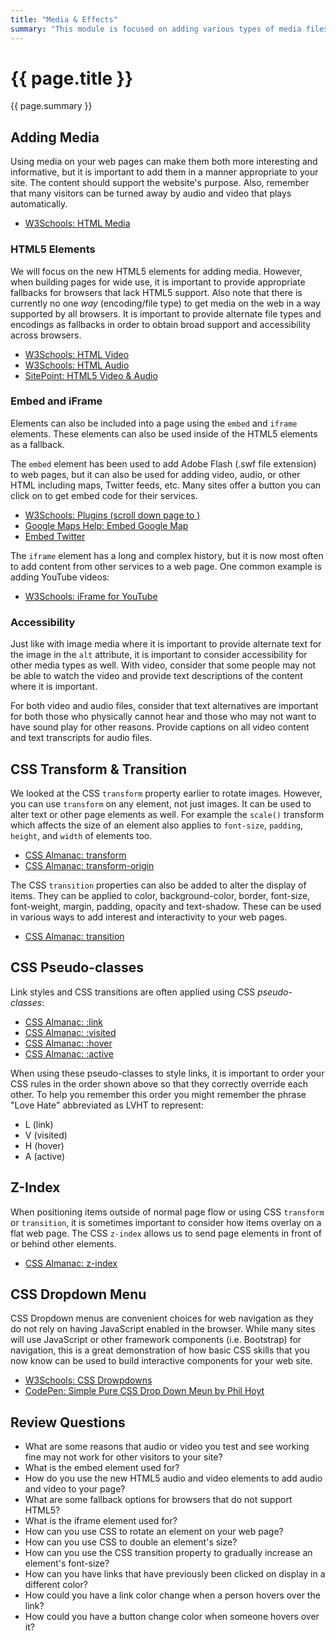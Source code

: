```yaml
---
title: "Media & Effects"
summary: "This module is focused on adding various types of media files (audio & video) to websites."
---
```


# {{ page.title }}
{{ page.summary }}

## Adding Media
Using media on your web pages can make them both more interesting and informative, but it is important to add them in a manner appropriate to your site.  The content should support the website's purpose. Also, remember that many visitors can be turned away by audio and video that plays automatically.  

 - [W3Schools: HTML Media](https://www.w3schools.com/html/html_media.asp)

### HTML5 Elements
We will focus on the new HTML5 elements for adding media.  However, when building pages for wide use, it is important to provide appropriate fallbacks for browsers that lack HTML5 support. Also note that there is currently no one *way* (encoding/file type) to get media on the web in a way supported by all browsers.  It is important to provide alternate file types and encodings as fallbacks in order to obtain broad support and accessibility across browsers.  

 - [W3Schools: HTML Video]( https://www.w3schools.com/html/html5_video.asp )
 - [W3Schools: HTML Audio]( https://www.w3schools.com/html/html5_audio.asp )
 - [SitePoint: HTML5 Video & Audio]( https://www.sitepoint.com/html5-video-and-audio-the-markup/ )

### Embed and iFrame
Elements can also be included into a page using the `embed` and `iframe` elements.  These elements can also be used inside of the HTML5 elements as a fallback.

The `embed` element has been used to add Adobe Flash (.swf file extension) to web pages, but it can also be used for adding video, audio, or other HTML including maps, Twitter feeds, etc. Many sites offer a button you can click on to get embed code for their services.
 - [W3Schools: Plugins (scroll down page to <embed>)]( https://www.w3schools.com/html/html_object.asp )
 - [Google Maps Help: Embed Google Map]( https://support.google.com/maps/answer/144361?co=GENIE.Platform%3DDesktop&hl=en )
 - [Embed Twitter](https://publish.twitter.com/)

 The `iframe` element has a long and complex history, but it is now most often to add content from other services to a web page. One common example is adding YouTube videos:
 - [W3Schools: iFrame for YouTube]( https://www.w3schools.com/html/html_youtube.asp )

### Accessibility
Just like with image media where it is important to provide alternate text for the image in the `alt` attribute, it is important to consider accessibility for other media types as well. With video, consider that some people may not be able to watch the video and provide text descriptions of the content where it is important.

For both video and audio files, consider that text alternatives are important for both those who physically cannot hear and those who may not want to have sound play for other reasons.  Provide captions on all video content and text transcripts for audio files.


## CSS Transform & Transition
We looked at the CSS `transform` property earlier to rotate images. However, you can use `transform` on any element, not just images. It can be used to alter text or other page elements as well. For example the `scale()` transform which affects the size of an element also applies to `font-size`, `padding`, `height`, and `width` of elements too.

 - [CSS Almanac: transform](https://css-tricks.com/almanac/properties/t/transform/)
 - [CSS Almanac: transform-origin](https://css-tricks.com/almanac/properties/t/transform-origin/)

The CSS `transition` properties can also be added to alter the display of items. They can be applied to color, background-color, border, font-size, font-weight, margin, padding, opacity and text-shadow.  These can be used in various ways to add interest and interactivity to your web pages.

 - [CSS Almanac: transition](https://css-tricks.com/almanac/properties/t/transition/)

## CSS Pseudo-classes
Link styles and CSS transitions are often applied using CSS *pseudo-classes*:

 - [CSS Almanac: :link](https://css-tricks.com/almanac/selectors/l/link/)
 - [CSS Almanac: :visited](http://css-tricks.com/almanac/selectors/v/visited/)
 - [CSS Almanac: :hover](https://css-tricks.com/almanac/selectors/h/hover/)
 - [CSS Almanac: :active](https://css-tricks.com/almanac/selectors/a/active/)

When using these pseudo-classes to style links, it is important to order your CSS rules in the order shown above so that they correctly override each other. To help you remember this order you might remember the phrase "Love Hate" abbreviated as LVHT to represent:
 - L (link)
 - V (visited)
 - H (hover)
 - A (active)

## Z-Index
When positioning items outside of normal page flow or using CSS `transform` or `transition`, it is sometimes important to consider how items overlay on a flat web page.  The CSS `z-index` allows us to send page elements in front of or behind other elements.

 - [CSS Almanac: z-index](https://css-tricks.com/almanac/properties/z/z-index/)


## CSS Dropdown Menu
CSS Dropdown menus are convenient choices for web navigation as they do not rely on having JavaScript enabled in the browser.  While many sites will use JavaScript or other framework components (i.e. Bootstrap) for navigation, this is a great demonstration of how basic CSS skills that you now know can be used to build interactive components for your web site.

 - [W3Schools: CSS Drowpdowns](https://www.w3schools.com/css/css_dropdowns.asp)
 - [CodePen: Simple Pure CSS Drop Down Meun by Phil Hoyt](https://codepen.io/philhoyt/pen/ujHzd?editors=1100#0)

## Review Questions

 - What are some reasons that audio or video you test and see working fine may not work for other visitors to your site?
 - What is the embed element used for?
 - How do you use the new HTML5 audio and video elements to add audio and video to your page?
 - What are some fallback options for browsers that do not support HTML5?
 - What is the iframe element used for?
 - How can you use CSS to rotate an element on your web page?
 - How can you use CSS to double an element's size?
 - How can you use the CSS transition property to gradually increase an element's font-size?
 - How can you have links that have previously been clicked on display in a different color?
 - How could you have a link color change when a person hovers over the link?
 - How could you have a button change color when someone hovers over it?
